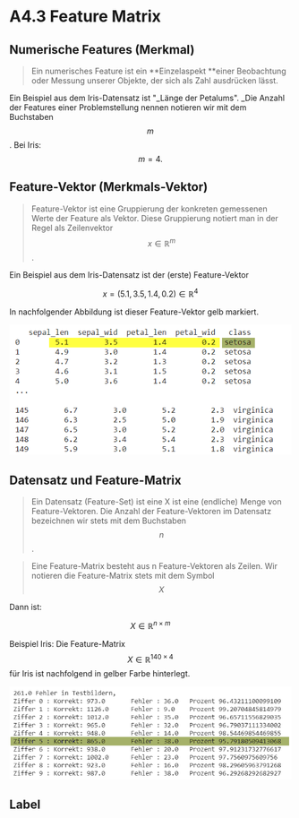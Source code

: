 # A4.3 Feature Matrix

## Numerische Features (Merkmal)

> Ein numerisches Feature ist ein **Einzelaspekt **einer Beobachtung oder Messung unserer Objekte, der sich als Zahl ausdrücken lässt.

Ein Beispiel aus dem Iris-Datensatz ist  "_Länge der Petalums". _Die Anzahl der Features einer Problemstellung nennen notieren wir mit dem Buchstaben $$m$$. Bei Iris: $$m = 4.$$&#x20;

## Feature-Vektor (Merkmals-Vektor)

> Feature-Vektor ist eine Gruppierung der konkreten gemessenen Werte der Feature als Vektor. Diese Gruppierung notiert man in der Regel als Zeilenvektor $$x \in \mathbb{R}^{m}$$.&#x20;

Ein Beispiel aus dem Iris-Datensatz ist der (erste) Feature-Vektor

$$
x= (5.1, 3.5, 1.4, 0.2 ) \in \mathbb{R}^4
$$

In nachfolgender Abbildung ist dieser Feature-Vektor gelb markiert.

![](<../../.gitbook/assets/image (194).png>)

## Datensatz und Feature-Matrix

> Ein Datensatz (Feature-Set) ist eine X ist eine (endliche) Menge von Feature-Vektoren. Die Anzahl der Feature-Vektoren im Datensatz bezeichnen wir stets mit dem Buchstaben  $$n$$.&#x20;

> Eine Feature-Matrix besteht aus n Feature-Vektoren als Zeilen. Wir notieren die Feature-Matrix stets mit dem Symbol $$X$$

Dann ist:

$$
X \in \mathbb{R}^{n \times m}
$$

Beispiel Iris:  Die Feature-Matrix $$X \in \mathbb{R}^{140 \times 4}$$  für Iris ist nachfolgend in gelber Farbe hinterlegt.&#x20;

![](<../../.gitbook/assets/image (197).png>)

## Label
